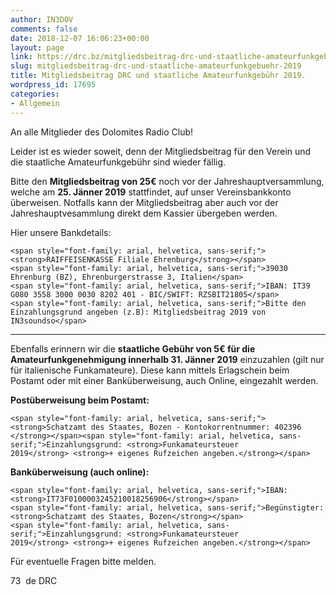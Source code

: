 ```yaml
---
author: IN3DOV
comments: false
date: 2018-12-07 16:06:23+00:00
layout: page
link: https://drc.bz/mitgliedsbeitrag-drc-und-staatliche-amateurfunkgebuehr-2019/
slug: mitgliedsbeitrag-drc-und-staatliche-amateurfunkgebuehr-2019
title: Mitgliedsbeitrag DRC und staatliche Amateurfunkgebühr 2019.
wordpress_id: 17695
categories:
- Allgemein
---
```


An alle Mitglieder des Dolomites Radio Club!




Leider ist es wieder soweit, denn der Mitgliedsbeitrag für den Verein und die staatliche Amateurfunkgebühr sind wieder fällig.




Bitte den **Mitgliedsbeitrag von 25€** noch vor der Jahreshauptversammlung, welche am **25. Jänner 2019** stattfindet, auf unser Vereinsbankkonto überweisen. Notfalls kann der Mitgliedsbeitrag aber auch vor der Jahreshauptvesammlung direkt dem Kassier übergeben werden.


Hier unsere Bankdetails:

    
    <span style="font-family: arial, helvetica, sans-serif;"><strong>RAIFFEISENKASSE Filiale Ehrenburg</strong></span>
    <span style="font-family: arial, helvetica, sans-serif;">39030 Ehrenburg (BZ), Ehrenburgerstrasse 3, Italien</span>
    <span style="font-family: arial, helvetica, sans-serif;">IBAN: IT39 G080 3558 3000 0030 8202 401 - BIC/SWIFT: RZSBIT21805</span>
    <span style="font-family: arial, helvetica, sans-serif;">Bitte den Einzahlungsgrund angeben (z.B): Mitgliedsbeitrag 2019 von IN3soundso</span>




********************




Ebenfalls erinnern wir die **staatliche Gebühr von 5€ für die Amateurfunkgenehmigung innerhalb 31. Jänner 2019** einzuzahlen (gilt nur für italienische Funkamateure). Diese kann mittels Erlagschein beim Postamt oder mit einer Banküberweisung, auch Online, eingezahlt werden.


**Postüberweisung beim Postamt:**

    
    <span style="font-family: arial, helvetica, sans-serif;"><strong>Schatzamt des Staates, Bozen - Kontokorrentnummer: 402396
    </strong></span><span style="font-family: arial, helvetica, sans-serif;">Einzahlungsgrund: <strong>Funkamateursteuer 2019</strong> <strong>+ eigenes Rufzeichen angeben.</strong></span>




**Banküberweisung (auch online):**

    
    <span style="font-family: arial, helvetica, sans-serif;">IBAN: <strong>IT73F0100003245210018256906</strong></span>
    <span style="font-family: arial, helvetica, sans-serif;">Begünstigter: <strong>Schatzamt des Staates, Bozen</strong></span>
    <span style="font-family: arial, helvetica, sans-serif;">Einzahlungsgrund: <strong>Funkamateursteuer 2019</strong> <strong>+ eigenes Rufzeichen angeben.</strong></span>


Für eventuelle Fragen bitte melden.

73  de DRC
